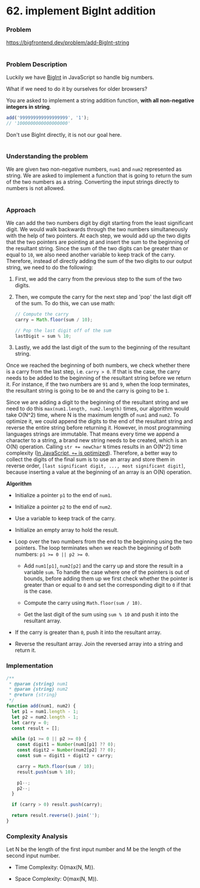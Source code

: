 # 62. implement BigInt addition

### Problem

https://bigfrontend.dev/problem/add-BigInt-string

#

### Problem Description

Luckily we have [BigInt](https://developer.mozilla.org/en-US/docs/Web/JavaScript/Reference/Global_Objects/BigInt) in JavaScript so handle big numbers.

What if we need to do it by ourselves for older browsers?

You are asked to implement a string addition function, **with all non-negative integers in string**.

```js
add('999999999999999999', '1');
// '1000000000000000000'
```

Don't use BigInt directly, it is not our goal here.

#

### Understanding the problem

We are given two non-negative numbers, `num1` and `num2` represented as string. We are asked to implement a function that is going to return the sum of the two numbers as a string. Converting the input strings directly to numbers is not allowed.

#

### Approach

We can add the two numbers digit by digit starting from the least significant digit. We would walk backwards through the two numbers simultaneously with the help of two pointers. At each step, we would add up the two digits that the two pointers are pointing at and insert the sum to the beginning of the resultant string. Since the sum of the two digits can be greater than or equal to `10`, we also need another variable to keep track of the carry. Therefore, instead of directly adding the sum of the two digits to our output string, we need to do the following:

1. First, we add the carry from the previous step to the sum of the two digits.

2. Then, we compute the carry for the next step and 'pop' the last digit off of the sum. To do this, we can use math:

   ```js
   // Compute the carry
   carry = Math.floor(sum / 10);

   // Pop the last digit off of the sum
   lastDigit = sum % 10;
   ```

3. Lastly, we add the last digit of the sum to the beginning of the resultant string.

Once we reached the beginning of both numbers, we check whether there is a carry from the last step, i.e. `carry > 0`. If that is the case, the carry needs to be added to the beginning of the resultant string before we return it. For instance, if the two numbers are `91` and `9`, when the loop terminates, the resultant string is going to be `00` and the carry is going to be `1`.

Since we are adding a digit to the beginning of the resultant string and we need to do this `max(num1.length, num2.length)` times, our algorithm would take O(N^2) time, where N is the maximum length of `num1` and `num2`. To optimize it, we could append the digits to the end of the resultant string and reverse the entire string before returning it. However, in most programming languages strings are immutable. That means every time we append a character to a string, a brand new string needs to be created, which is an O(N) operation. Calling `str += newChar` `N` times results in an O(N^2) time complexity ([In JavaScript, `+=` is optimized](https://josephmate.github.io/java/javascript/stringbuilder/2020/07/27/javascript-does-not-need-stringbuilder.html)). Therefore, a better way to collect the digits of the final sum is to use an array and store them in reverse order, `[last significant digit, ..., most significant digit]`, because inserting a value at the beginning of an array is an O(N) operation.

**Algorithm**

- Initialize a pointer `p1` to the end of `num1`.

- Initialize a pointer `p2` to the end of `num2`.

- Use a variable to keep track of the carry.

- Initialize an empty array to hold the result.

- Loop over the two numbers from the end to the beginning using the two pointers. The loop terminates when we reach the beginning of both numbers: `p1 >= 0 || p2 >= 0`.

  - Add `num1[p1]`, `num2[p2]` and the carry up and store the result in a variable `sum`. To handle the case where one of the pointers is out of bounds, before adding them up we first check whether the pointer is greater than or equal to `0` and set the corresponding digit to `0` if that is the case.

  - Compute the carry using `Math.floor(sum / 10)`.

  - Get the last digit of the sum using `sum % 10` and push it into the resultant array.

- If the carry is greater than `0`, push it into the resultant array.

- Reverse the resultant array. Join the reversed array into a string and return it.

### Implementation

```js
/**
 * @param {string} num1
 * @param {string} num2
 * @return {string}
 */
function add(num1, num2) {
  let p1 = num1.length - 1;
  let p2 = num2.length - 1;
  let carry = 0;
  const result = [];

  while (p1 >= 0 || p2 >= 0) {
    const digit1 = Number(num1[p1] ?? 0);
    const digit2 = Number(num2[p2] ?? 0);
    const sum = digit1 + digit2 + carry;

    carry = Math.floor(sum / 10);
    result.push(sum % 10);

    p1--;
    p2--;
  }

  if (carry > 0) result.push(carry);

  return result.reverse().join('');
}
```

### Complexity Analysis

Let N be the length of the first input number and M be the length of the second input number.

- Time Complexity: O(max(N, M)).

- Space Complexity: O(max(N, M)).
